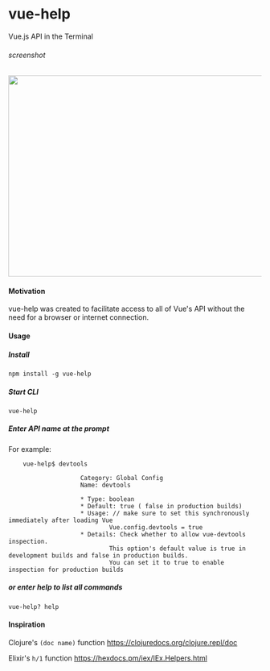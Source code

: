 # vue-help

Vue.js API in the Terminal

###### screenshot
<img
    src="https://image.ibb.co/nAmOVQ/screen_shot.png"
    height="400" width="800"/>


#### Motivation

vue-help was created to facilitate access to all of Vue's API without the need for a browser or internet connection.


#### Usage

##### Install

`npm install -g vue-help`


##### Start CLI

`vue-help`

##### Enter API name at the prompt

For example:

```
    vue-help$ devtools

                    Category: Global Config
                    Name: devtools

                    * Type: boolean
                    * Default: true ( false in production builds)
                    * Usage: // make sure to set this synchronously immediately after loading Vue
                            Vue.config.devtools = true
                    * Details: Check whether to allow vue-devtools inspection.
                            This option's default value is true in development builds and false in production builds.
                            You can set it to true to enable inspection for production builds

```



##### or enter help to list all commands

`vue-help? help`


#### Inspiration

Clojure's `(doc name)` function
https://clojuredocs.org/clojure.repl/doc

Elixir's `h/1` function
https://hexdocs.pm/iex/IEx.Helpers.html